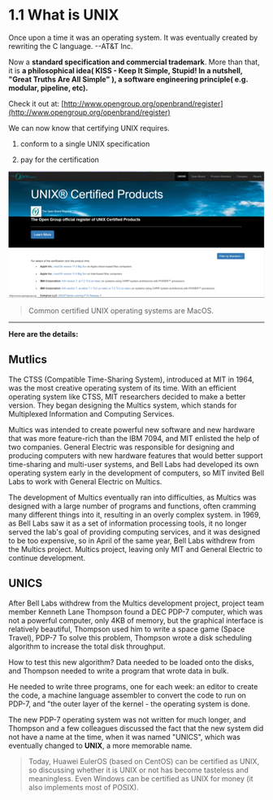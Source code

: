 # 1.1 What is UNIX

Once upon a time it was an operating system. It was eventually created by rewriting the C language. --AT&T Inc.

Now a **standard specification and commercial trademark**. More than that, it is **a philosophical idea( KISS - Keep It Simple, Stupid! In a nutshell, "Great Truths Are All Simple" ), a software engineering principle( e.g. modular, pipeline, etc).**

Check it out at: [http://www.opengroup.org/openbrand/register](http://www.opengroup.org/openbrand/register)

We can now know that certifying UNIX requires.

1. conform to a single UNIX specification

2. pay for the certification

![](../.gitbook/assets/pic1.png)

>Common certified UNIX operating systems are MacOS.

----

**Here are the details:**

## Mutlics

The CTSS (Compatible Time-Sharing System), introduced at MIT in 1964, was the most creative operating system of its time. With an efficient operating system like CTSS, MIT researchers decided to make a better version. They began designing the Multics system, which stands for Multiplexed Information and Computing Services.

Multics was intended to create powerful new software and new hardware that was more feature-rich than the IBM 7094, and MIT enlisted the help of two companies. General Electric was responsible for designing and producing computers with new hardware features that would better support time-sharing and multi-user systems, and Bell Labs had developed its own operating system early in the development of computers, so MIT invited Bell Labs to work with General Electric on Multics.

The development of Multics eventually ran into difficulties, as Multics was designed with a large number of programs and functions, often cramming many different things into it, resulting in an overly complex system. in 1969, as Bell Labs saw it as a set of information processing tools, it no longer served the lab's goal of providing computing services, and it was designed to be too expensive, so in April of the same year, Bell Labs withdrew from the Multics project. Multics project, leaving only MIT and General Electric to continue development.

## UNICS

After Bell Labs withdrew from the Multics development project, project team member Kenneth Lane Thompson found a DEC PDP-7 computer, which was not a powerful computer, only 4KB of memory, but the graphical interface is relatively beautiful, Thompson used him to write a space game (Space Travel), PDP-7 To solve this problem, Thompson wrote a disk scheduling algorithm to increase the total disk throughput.

How to test this new algorithm? Data needed to be loaded onto the disks, and Thompson needed to write a program that wrote data in bulk.

He needed to write three programs, one for each week: an editor to create the code, a machine language assembler to convert the code to run on PDP-7, and "the outer layer of the kernel - the operating system is done.

The new PDP-7 operating system was not written for much longer, and Thompson and a few colleagues discussed the fact that the new system did not have a name at the time, when it was named "UNICS", which was eventually changed to **UNIX**, a more memorable name.

> Today, Huawei EulerOS (based on CentOS) can be certified as UNIX, so discussing whether it is UNIX or not has become tasteless and meaningless. Even Windows can be certified as UNIX for money (it also implements most of POSIX).

